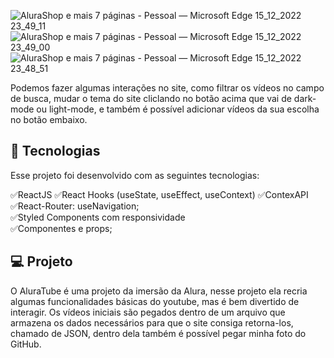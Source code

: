 
![AluraShop e mais 7 páginas - Pessoal — Microsoft​ Edge 15_12_2022 23_49_11](https://user-images.githubusercontent.com/101364762/208015223-17f6453d-f385-4ed8-a76a-06508ac4bdde.png)
![AluraShop e mais 7 páginas - Pessoal — Microsoft​ Edge 15_12_2022 23_49_00](https://user-images.githubusercontent.com/101364762/208015225-bd72b541-1f0c-4f30-aa94-18403971c655.png)
![AluraShop e mais 7 páginas - Pessoal — Microsoft​ Edge 15_12_2022 23_48_51](https://user-images.githubusercontent.com/101364762/208015218-c6bfd827-966a-4aee-8135-1bfa0018e1a0.png)

Podemos fazer algumas interações no site, como filtrar os vídeos no campo de busca, mudar o tema do site cliclando no botão acima que vai de dark-mode ou light-mode, e também é possível adicionar vídeos da sua escolha no botão embaixo.

## 🚀 Tecnologias

Esse projeto foi desenvolvido com as seguintes tecnologias:

✅ReactJS
✅React Hooks (useState, useEffect, useContext)
✅ContexAPI
✅React-Router: useNavigation;<br>
✅Styled Components com responsividade<br>
✅Componentes e props;<br>


## 💻 Projeto

O AluraTube é uma projeto da imersão da Alura, nesse projeto ela recria algumas funcionalidades básicas do youtube, mas é bem divertido de interagir. Os vídeos iniciais são pegados dentro de um arquivo que armazena os dados necessários para que o site consiga retorna-los, chamado de JSON, dentro dela também é possível pegar minha foto do GitHub.



